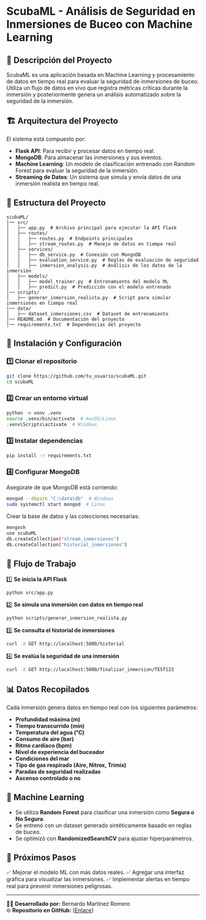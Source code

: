 # ScubaML - Análisis de Seguridad en Inmersiones de Buceo con Machine Learning

## 📌 Descripción del Proyecto
ScubaML es una aplicación basada en Machine Learning y procesamiento de datos en tiempo real para evaluar la seguridad de inmersiones de buceo. Utiliza un flujo de datos en vivo que registra métricas críticas durante la inmersión y posteriormente genera un análisis automatizado sobre la seguridad de la inmersión.

## 🏗️ Arquitectura del Proyecto
El sistema está compuesto por:
- **Flask API**: Para recibir y procesar datos en tiempo real.
- **MongoDB**: Para almacenar las inmersiones y sus eventos.
- **Machine Learning**: Un modelo de clasificación entrenado con Random Forest para evaluar la seguridad de la inmersión.
- **Streaming de Datos**: Un sistema que simula y envía datos de una inmersión realista en tiempo real.

## 📂 Estructura del Proyecto
```
scubaML/
│── src/
│   ├── app.py  # Archivo principal para ejecutar la API Flask
│   ├── routes/
│   │   ├── routes.py  # Endpoints principales
│   │   ├── stream_routes.py  # Manejo de datos en tiempo real
│   ├── services/
│   │   ├── db_service.py  # Conexión con MongoDB
│   │   ├── evaluation_service.py  # Reglas de evaluación de seguridad
│   │   ├── inmersion_analysis.py  # Análisis de los datos de la inmersión
│   ├── models/
│   │   ├── model_trainer.py  # Entrenamiento del modelo ML
│   │   ├── predict.py  # Predicción con el modelo entrenado
│── scripts/
│   ├── generar_inmersion_realista.py  # Script para simular inmersiones en tiempo real
│── data/
│   ├── dataset_inmersiones.csv  # Dataset de entrenamiento
│── README.md  # Documentación del proyecto
│── requirements.txt  # Dependencias del proyecto
```

## 🚀 Instalación y Configuración
### **1️⃣ Clonar el repositorio**
```bash
git clone https://github.com/tu_usuario/scubaML.git
cd scubaML
```
### **2️⃣ Crear un entorno virtual**
```bash
python -m venv .venv
source .venv/bin/activate  # macOS/Linux
.venv\Scripts\activate  # Windows
```
### **3️⃣ Instalar dependencias**
```bash
pip install -r requirements.txt
```
### **4️⃣ Configurar MongoDB**
Asegúrate de que MongoDB está corriendo:
```bash
mongod --dbpath "C:\data\db"  # Windows
sudo systemctl start mongod  # Linux
```
Crear la base de datos y las colecciones necesarias:
```bash
mongosh
use scubaML
db.createCollection("stream_inmersiones")
db.createCollection("historial_inmersiones")
```

## 🌊 Flujo de Trabajo
1️⃣ **Se inicia la API Flask**
```bash
python src/app.py
```
2️⃣ **Se simula una inmersión con datos en tiempo real**
```bash
python scripts/generar_inmersion_realista.py
```
3️⃣ **Se consulta el historial de inmersiones**
```bash
curl -X GET http://localhost:5000/historial
```
4️⃣ **Se evalúa la seguridad de una inmersión**
```bash
curl -X GET http://localhost:5000/finalizar_inmersion/TEST123
```

## 📊 Datos Recopilados
Cada inmersión genera datos en tiempo real con los siguientes parámetros:
- **Profundidad máxima (m)**
- **Tiempo transcurrido (min)**
- **Temperatura del agua (°C)**
- **Consumo de aire (bar)**
- **Ritmo cardíaco (bpm)**
- **Nivel de experiencia del buceador**
- **Condiciones del mar**
- **Tipo de gas respirado (Aire, Nitrox, Trimix)**
- **Paradas de seguridad realizadas**
- **Ascenso controlado o no**

## 🧠 Machine Learning
- Se utiliza **Random Forest** para clasificar una inmersión como **Segura o No Segura**.
- Se entrenó con un dataset generado sintéticamente basado en reglas de buceo.
- Se optimizó con **RandomizedSearchCV** para ajustar hiperparámetros.

## 📌 Próximos Pasos
✅ Mejorar el modelo ML con más datos reales.
✅ Agregar una interfaz gráfica para visualizar las inmersiones.
✅ Implementar alertas en tiempo real para prevenir inmersiones peligrosas.

---

👨‍💻 **Desarrollado por:** Bernardo Martínez Romero  
🌐 **Repositorio en GitHub:** [[Enlace](https://github.com/Husky34Dev/SCUBAML)]